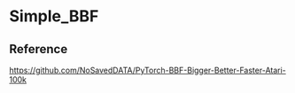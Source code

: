 # Simple_BBF

## Reference
https://github.com/NoSavedDATA/PyTorch-BBF-Bigger-Better-Faster-Atari-100k
